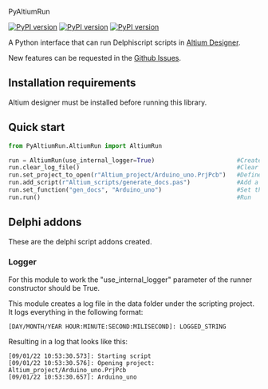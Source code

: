 PyAltiumRun

[![PyPI version](https://badgen.net/pypi/v/PyAltiumRun)](https://pypi.org/project/PyAltiumRun/)  [![PyPI version](https://badgen.net/pypi/license/PyAltiumRun)](https://github.com/krakdustten/PyAltiumRun/blob/master/LICENSE) [![PyPI version](https://badgen.net/pypi/python/PyAltiumRun)](https://pypi.org/project/PyAltiumRun/)

A Python interface that can run Delphiscript scripts in [Altium Designer](https://www.altium.com/).

New features can be requested in the [Github Issues](https://github.com/krakdustten/PyAltiumRun/issues).

## Installation requirements

Altium designer must be installed before running this library.

## Quick start

~~~python
from PyAltiumRun.AltiumRun import AltiumRun

run = AltiumRun(use_internal_logger=True)                       #Create runner object
run.clear_log_file()                                            #Clear the logs of the previous run
run.set_project_to_open(r"Altium_project/Arduino_uno.PrjPcb")   #Define an Altium project to open
run.add_script(r"Altium_scripts/generate_docs.pas")             #Add a script to the runner
run.set_function("gen_docs", "Arduino_uno")                     #Set the function to run
run.run()                                                       #Run
~~~

## Delphi addons

These are the delphi script addons created.

### Logger

For this module to work the "use_internal_logger" parameter of the runner constructor should be True.

This module creates a log file in the data folder under the scripting project.
It logs everything in the following format:

~~~
[DAY/MONTH/YEAR HOUR:MINUTE:SECOND:MILISECOND]: LOGGED_STRING
~~~

Resulting in a log that looks like this:

~~~
[09/01/22 10:53:30.573]: Starting script
[09/01/22 10:53:30.576]: Opening project: Altium_project/Arduino_uno.PrjPcb
[09/01/22 10:53:30.657]: Arduino_uno
~~~
